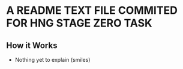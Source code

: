 # A README TEXT FILE COMMITED FOR HNG STAGE ZERO TASK

## How it Works
- Nothing yet to explain (smiles) 